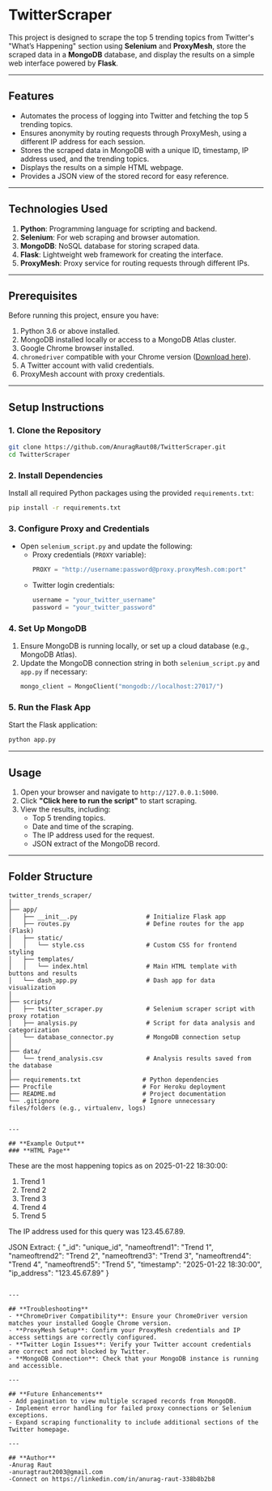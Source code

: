 # TwitterScraper


This project is designed to scrape the top 5 trending topics from Twitter's "What’s Happening" section using **Selenium** and **ProxyMesh**, store the scraped data in a **MongoDB** database, and display the results on a simple web interface powered by **Flask**.

---

## **Features**
- Automates the process of logging into Twitter and fetching the top 5 trending topics.
- Ensures anonymity by routing requests through ProxyMesh, using a different IP address for each session.
- Stores the scraped data in MongoDB with a unique ID, timestamp, IP address used, and the trending topics.
- Displays the results on a simple HTML webpage.
- Provides a JSON view of the stored record for easy reference.

---

## **Technologies Used**
1. **Python**: Programming language for scripting and backend.
2. **Selenium**: For web scraping and browser automation.
3. **MongoDB**: NoSQL database for storing scraped data.
4. **Flask**: Lightweight web framework for creating the interface.
5. **ProxyMesh**: Proxy service for routing requests through different IPs.

---

## **Prerequisites**
Before running this project, ensure you have:
1. Python 3.6 or above installed.
2. MongoDB installed locally or access to a MongoDB Atlas cluster.
3. Google Chrome browser installed.
4. `chromedriver` compatible with your Chrome version ([Download here](https://chromedriver.chromium.org/)).
5. A Twitter account with valid credentials.
6. ProxyMesh account with proxy credentials.

---

## **Setup Instructions**
### 1. Clone the Repository
```bash
git clone https://github.com/AnuragRaut08/TwitterScraper.git
cd TwitterScraper
```

### 2. Install Dependencies
Install all required Python packages using the provided `requirements.txt`:
```bash
pip install -r requirements.txt
```

### 3. Configure Proxy and Credentials
- Open `selenium_script.py` and update the following:
  - Proxy credentials (`PROXY` variable):
    ```python
    PROXY = "http://username:password@proxy.proxyMesh.com:port"
    ```
  - Twitter login credentials:
    ```python
    username = "your_twitter_username"
    password = "your_twitter_password"
    ```

### 4. Set Up MongoDB
1. Ensure MongoDB is running locally, or set up a cloud database (e.g., MongoDB Atlas).
2. Update the MongoDB connection string in both `selenium_script.py` and `app.py` if necessary:
   ```python
   mongo_client = MongoClient("mongodb://localhost:27017/")
   ```

### 5. Run the Flask App
Start the Flask application:
```bash
python app.py
```

---

## **Usage**
1. Open your browser and navigate to `http://127.0.0.1:5000`.
2. Click **"Click here to run the script"** to start scraping.
3. View the results, including:
   - Top 5 trending topics.
   - Date and time of the scraping.
   - The IP address used for the request.
   - JSON extract of the MongoDB record.

---

## **Folder Structure**
```
twitter_trends_scraper/
│
├── app/
│   ├── __init__.py                   # Initialize Flask app
│   ├── routes.py                     # Define routes for the app (Flask)
│   ├── static/
│   │   └── style.css                 # Custom CSS for frontend styling
│   ├── templates/
│   │   └── index.html                # Main HTML template with buttons and results
│   └── dash_app.py                   # Dash app for data visualization
│
├── scripts/
│   ├── twitter_scraper.py            # Selenium scraper script with proxy rotation
│   ├── analysis.py                   # Script for data analysis and categorization
│   └── database_connector.py         # MongoDB connection setup
│
├── data/
│   └── trend_analysis.csv            # Analysis results saved from the database
│
├── requirements.txt                 # Python dependencies
├── Procfile                         # For Heroku deployment
├── README.md                        # Project documentation
└── .gitignore                       # Ignore unnecessary files/folders (e.g., virtualenv, logs)


---

## **Example Output**
### **HTML Page**
```
These are the most happening topics as on 2025-01-22 18:30:00:
1. Trend 1
2. Trend 2
3. Trend 3
4. Trend 4
5. Trend 5

The IP address used for this query was 123.45.67.89.

JSON Extract:
{
    "_id": "unique_id",
    "nameoftrend1": "Trend 1",
    "nameoftrend2": "Trend 2",
    "nameoftrend3": "Trend 3",
    "nameoftrend4": "Trend 4",
    "nameoftrend5": "Trend 5",
    "timestamp": "2025-01-22 18:30:00",
    "ip_address": "123.45.67.89"
}
```

---

## **Troubleshooting**
- **ChromeDriver Compatibility**: Ensure your ChromeDriver version matches your installed Google Chrome version.
- **ProxyMesh Setup**: Confirm your ProxyMesh credentials and IP access settings are correctly configured.
- **Twitter Login Issues**: Verify your Twitter account credentials are correct and not blocked by Twitter.
- **MongoDB Connection**: Check that your MongoDB instance is running and accessible.

---

## **Future Enhancements**
- Add pagination to view multiple scraped records from MongoDB.
- Implement error handling for failed proxy connections or Selenium exceptions.
- Expand scraping functionality to include additional sections of the Twitter homepage.

---

## **Author**
-Anurag Raut
-anuragtraut2003@gmail.com
-Connect on https://linkedin.com/in/anurag-raut-338b8b2b8
